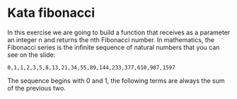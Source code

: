# Kata fibonacci
In this exercise we are going to build a function that receives as a parameter an integer n and returns the nth Fibonacci number. In mathematics, the Fibonacci series is the infinite sequence of natural numbers that you can see on the slide:

``
0,1,1,2,3,5,8,13,21,34,55,89,144,233,377,610,987,1597
``

The sequence begins with 0 and 1, the following terms are always the sum of the previous two.